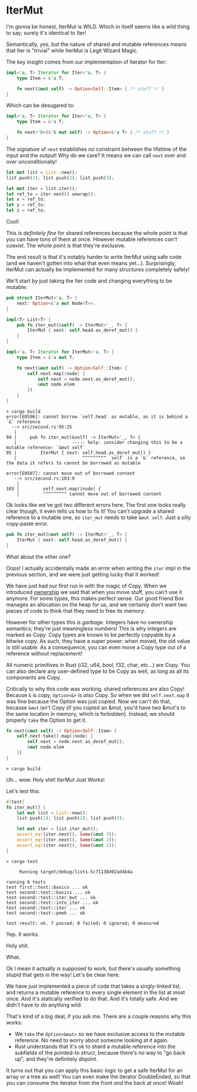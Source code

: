 # IterMut

I'm gonna be honest, IterMut is WILD. Which in itself seems like a wild
thing to say; surely it's identical to Iter!

Semantically, yes, but the nature of shared and mutable references means
that Iter is "trivial" while IterMut is Legit Wizard Magic.

The key insight comes from our implementation of Iterator for Iter:

```rust ,ignore
impl<'a, T> Iterator for Iter<'a, T> {
    type Item = &'a T;

    fn next(&mut self) -> Option<Self::Item> { /* stuff */ }
}
```

Which can be desugared to:

```rust ,ignore
impl<'a, T> Iterator for Iter<'a, T> {
    type Item = &'a T;

    fn next<'b>(&'b mut self) -> Option<&'a T> { /* stuff */ }
}
```

The signature of `next` establishes *no* constraint between the lifetime
of the input and the output! Why do we care? It means we can call `next`
over and over unconditionally!


```rust ,ignore
let mut list = List::new();
list.push(1); list.push(2); list.push(3);

let mut iter = list.iter();
let ref_to = iter.next().unwrap();
let x = ref_to;
let y = ref_to;
let z = ref_to;
```

Cool!

This is *definitely fine* for shared references because the whole point is that
you can have tons of them at once. However mutable references *can't* coexist.
The whole point is that they're exclusive.

The end result is that it's notably harder to write IterMut using safe
code (and we haven't gotten into what that even means yet...). Surprisingly,
IterMut can actually be implemented for many structures completely safely!

We'll start by just taking the Iter code and changing everything to be mutable:

```rust ,ignore
pub struct IterMut<'a, T> {
    next: Option<&'a mut Node<T>>,
}

impl<T> List<T> {
    pub fn iter_mut(&self) -> IterMut<'_, T> {
        IterMut { next: self.head.as_deref_mut() }
    }
}

impl<'a, T> Iterator for IterMut<'a, T> {
    type Item = &'a mut T;

    fn next(&mut self) -> Option<Self::Item> {
        self.next.map(|node| {
            self.next = node.next.as_deref_mut();
            &mut node.elem
        })
    }
}
```

```text
> cargo build
error[E0596]: cannot borrow `self.head` as mutable, as it is behind a `&` reference
  --> src/second.rs:95:25
   |
94 |     pub fn iter_mut(&self) -> IterMut<'_, T> {
   |                     ----- help: consider changing this to be a mutable reference: `&mut self`
95 |         IterMut { next: self.head.as_deref_mut() }
   |                         ^^^^^^^^^ `self` is a `&` reference, so the data it refers to cannot be borrowed as mutable

error[E0507]: cannot move out of borrowed content
   --> src/second.rs:103:9
    |
103 |         self.next.map(|node| {
    |         ^^^^^^^^^ cannot move out of borrowed content
```

Ok looks like we've got two different errors here. The first one looks really clear
though, it even tells us how to fix it! You can't upgrade a shared reference to a mutable
one, so `iter_mut` needs to take `&mut self`. Just a silly copy-paste error.

```rust ,ignore
pub fn iter_mut(&mut self) -> IterMut<'_, T> {
    IterMut { next: self.head.as_deref_mut() }
}
```

What about the other one?

Oops! I actually accidentally made an error when writing the `iter` impl in
the previous section, and we were just getting lucky that it worked!

We have just had our first run in with the magic of Copy. When we introduced [ownership][ownership] we
said that when you move stuff, you can't use it anymore. For some types, this
makes perfect sense. Our good friend Box manages an allocation on the heap for
us, and we certainly don't want two pieces of code to think that they need to
free its memory.

However for other types this is *garbage*. Integers have no
ownership semantics; they're just meaningless numbers! This is why integers are
marked as Copy. Copy types are known to be perfectly copyable by a bitwise copy.
As such, they have a super power: when moved, the old value *is* still usable.
As a consequence, you can even move a Copy type out of a reference without
replacement!

All numeric primitives in Rust (i32, u64, bool, f32, char, etc...) are Copy.
You can also declare any user-defined type to be Copy as well, as long as
all its components are Copy.

Critically to why this code was working, shared references are also Copy!
Because `&` is copy, `Option<&>` is *also* Copy. So when we did `self.next.map` it
was fine because the Option was just copied. Now we can't do that, because
`&mut` isn't Copy (if you copied an &mut, you'd have two &mut's to the same
location in memory, which is forbidden). Instead, we should properly `take`
the Option to get it.


```rust ,ignore
fn next(&mut self) -> Option<Self::Item> {
    self.next.take().map(|node| {
        self.next = node.next.as_deref_mut();
        &mut node.elem
    })
}
```

```text
> cargo build

```

Uh... wow. Holy shit! IterMut Just Works!

Let's test this:


```rust ,ignore
#[test]
fn iter_mut() {
    let mut list = List::new();
    list.push(1); list.push(2); list.push(3);

    let mut iter = list.iter_mut();
    assert_eq!(iter.next(), Some(&mut 3));
    assert_eq!(iter.next(), Some(&mut 2));
    assert_eq!(iter.next(), Some(&mut 1));
}
```

```text
> cargo test

     Running target/debug/lists-5c71138492ad4b4a

running 6 tests
test first::test::basics ... ok
test second::test::basics ... ok
test second::test::iter_mut ... ok
test second::test::into_iter ... ok
test second::test::iter ... ok
test second::test::peek ... ok

test result: ok. 7 passed; 0 failed; 0 ignored; 0 measured

```

Yep. It works.

Holy shit.

What.

Ok I mean it actually *is* supposed to work, but there's usually something
stupid that gets in the way! Let's be clear here:

We have just implemented a piece of code that takes a singly-linked list, and
returns a mutable reference to every single element in the list at most once.
And it's statically verified to do that. And it's totally safe. And we didn't
have to do anything wild.

That's kind of a big deal, if you ask me. There are a couple reasons why
this works:

* We `take` the `Option<&mut>` so we have exclusive access to the mutable
  reference. No need to worry about someone looking at it again.
* Rust understands that it's ok to shard a mutable reference into the subfields
  of the pointed-to struct, because there's no way to "go back up", and they're
  definitely disjoint.

It turns out that you can apply this basic logic to get a safe IterMut for an
array or a tree as well! You can even make the iterator DoubleEnded, so that
you can consume the iterator from the front *and* the back at once! Woah!

[ownership]: first-ownership.md
